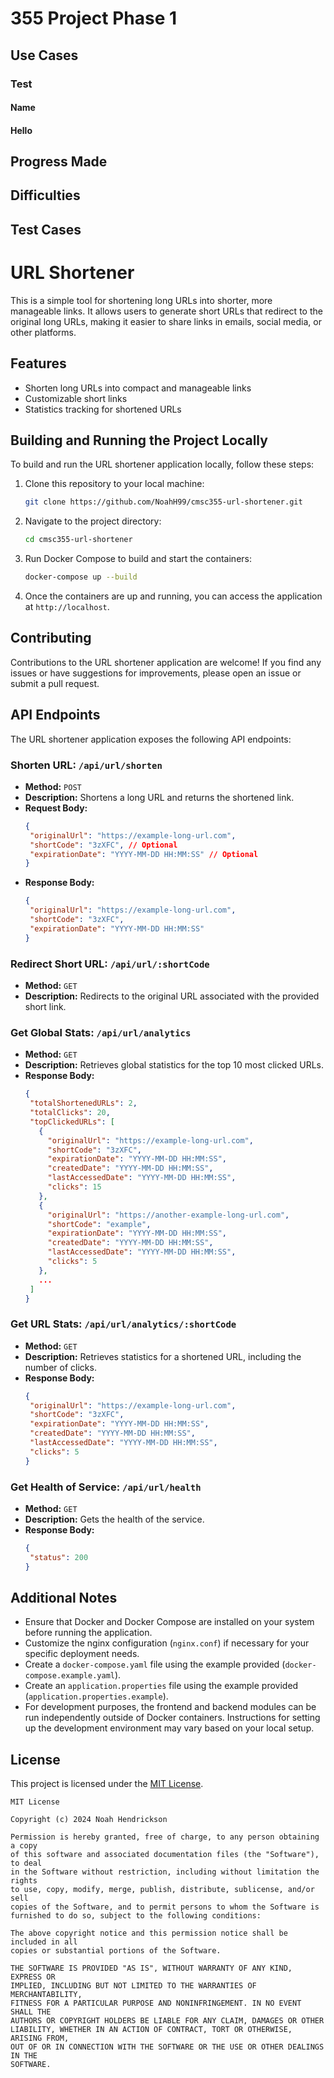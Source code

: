 # 355 Project Phase 1

## Use Cases

### Test
#### Name

#### Hello

## Progress Made

## Difficulties

## Test Cases







 

# URL Shortener

This is a simple tool for shortening long URLs into shorter, more manageable links. It allows users to generate short URLs that redirect to the original long URLs, making it easier to share links in emails, social media, or other platforms.

## Features

- Shorten long URLs into compact and manageable links
- Customizable short links
- Statistics tracking for shortened URLs


## Building and Running the Project Locally

To build and run the URL shortener application locally, follow these steps:

1. Clone this repository to your local machine:

   ```bash
   git clone https://github.com/NoahH99/cmsc355-url-shortener.git
   ```

2. Navigate to the project directory:

   ```bash
   cd cmsc355-url-shortener
   ```
   
3. Run Docker Compose to build and start the containers:

   ```bash
   docker-compose up --build
   ```

4. Once the containers are up and running, you can access the application at `http://localhost`.


## Contributing
Contributions to the URL shortener application are welcome! If you find any issues or have suggestions for improvements, please open an issue or submit a pull request.


## API Endpoints

The URL shortener application exposes the following API endpoints:

### Shorten URL: `/api/url/shorten`
- **Method:** `POST`
- **Description:** Shortens a long URL and returns the shortened link.
- **Request Body:**
   ```json
  {
    "originalUrl": "https://example-long-url.com",
    "shortCode": "3zXFC", // Optional
    "expirationDate": "YYYY-MM-DD HH:MM:SS" // Optional
  }
   ```
- **Response Body:**
   ```json
  {
    "originalUrl": "https://example-long-url.com",
    "shortCode": "3zXFC",
    "expirationDate": "YYYY-MM-DD HH:MM:SS"
  }
   ```

### Redirect Short URL: `/api/url/:shortCode`
- **Method:** `GET`
- **Description:** Redirects to the original URL associated with the provided short link.

### Get Global Stats: `/api/url/analytics`
- **Method:** `GET`
- **Description:** Retrieves global statistics for the top 10 most clicked URLs.
- **Response Body:**
   ```json
  {
    "totalShortenedURLs": 2,
    "totalClicks": 20,
    "topClickedURLs": [
      {
        "originalUrl": "https://example-long-url.com",
        "shortCode": "3zXFC",
        "expirationDate": "YYYY-MM-DD HH:MM:SS",
        "createdDate": "YYYY-MM-DD HH:MM:SS",
        "lastAccessedDate": "YYYY-MM-DD HH:MM:SS",
        "clicks": 15
      },
      {
        "originalUrl": "https://another-example-long-url.com",
        "shortCode": "example",
        "expirationDate": "YYYY-MM-DD HH:MM:SS",
        "createdDate": "YYYY-MM-DD HH:MM:SS",
        "lastAccessedDate": "YYYY-MM-DD HH:MM:SS",
        "clicks": 5
      },
      ...
    ]
  }
   ```

### Get URL Stats: `/api/url/analytics/:shortCode`
- **Method:** `GET`
- **Description:** Retrieves statistics for a shortened URL, including the number of clicks.
- **Response Body:**
   ```json
  {
    "originalUrl": "https://example-long-url.com",
    "shortCode": "3zXFC",
    "expirationDate": "YYYY-MM-DD HH:MM:SS",
    "createdDate": "YYYY-MM-DD HH:MM:SS",
    "lastAccessedDate": "YYYY-MM-DD HH:MM:SS",
    "clicks": 5
  }
   ```


### Get Health of Service: `/api/url/health`
- **Method:** `GET`
- **Description:** Gets the health of the service.
- **Response Body:**
   ```json
  {
    "status": 200
  }
   ```
  

## Additional Notes
- Ensure that Docker and Docker Compose are installed on your system before running the application.
- Customize the nginx configuration (`nginx.conf`) if necessary for your specific deployment needs.
- Create a `docker-compose.yaml` file using the example provided (`docker-compose.example.yaml`).
- Create an `application.properties` file using the example provided (`application.properties.example`).
- For development purposes, the frontend and backend modules can be run independently outside of Docker containers. Instructions for setting up the development environment may vary based on your local setup.


## License

This project is licensed under the [MIT License](https://github.com/NoahH99/cmsc355-url-shortener/blob/master/LICENSE).

```
MIT License

Copyright (c) 2024 Noah Hendrickson

Permission is hereby granted, free of charge, to any person obtaining a copy
of this software and associated documentation files (the "Software"), to deal
in the Software without restriction, including without limitation the rights
to use, copy, modify, merge, publish, distribute, sublicense, and/or sell
copies of the Software, and to permit persons to whom the Software is
furnished to do so, subject to the following conditions:

The above copyright notice and this permission notice shall be included in all
copies or substantial portions of the Software.

THE SOFTWARE IS PROVIDED "AS IS", WITHOUT WARRANTY OF ANY KIND, EXPRESS OR
IMPLIED, INCLUDING BUT NOT LIMITED TO THE WARRANTIES OF MERCHANTABILITY,
FITNESS FOR A PARTICULAR PURPOSE AND NONINFRINGEMENT. IN NO EVENT SHALL THE
AUTHORS OR COPYRIGHT HOLDERS BE LIABLE FOR ANY CLAIM, DAMAGES OR OTHER
LIABILITY, WHETHER IN AN ACTION OF CONTRACT, TORT OR OTHERWISE, ARISING FROM,
OUT OF OR IN CONNECTION WITH THE SOFTWARE OR THE USE OR OTHER DEALINGS IN THE
SOFTWARE.
```
